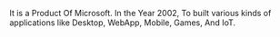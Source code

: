 It is a Product Of Microsoft. In the Year 2002, To built various kinds of applications like Desktop, WebApp, Mobile, Games, And IoT.
